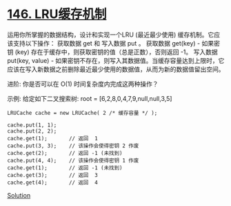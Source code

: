 # [146. LRU缓存机制](https://leetcode-cn.com/problems/lru-cache/)

 运用你所掌握的数据结构，设计和实现一个LRU (最近最少使用) 缓存机制。它应该支持以下操作： 获取数据 get 和 写入数据 put 。
 获取数据 get(key) - 如果密钥 (key) 存在于缓存中，则获取密钥的值（总是正数），否则返回 -1。
 写入数据 put(key, value) - 如果密钥不存在，则写入其数据值。当缓存容量达到上限时，它应该在写入新数据之前删除最近最少使用的数据值，从而为新的数据值留出空间。


 进阶: 你是否可以在 O(1) 时间复杂度内完成这两种操作？

示例: 
给定如下二叉搜索树:  root = [6,2,8,0,4,7,9,null,null,3,5]

    LRUCache cache = new LRUCache( 2 /* 缓存容量 */ );

    cache.put(1, 1);
    cache.put(2, 2);
    cache.get(1);       // 返回  1
    cache.put(3, 3);    // 该操作会使得密钥 2 作废
    cache.get(2);       // 返回 -1 (未找到)
    cache.put(4, 4);    // 该操作会使得密钥 1 作废
    cache.get(1);       // 返回 -1 (未找到)
    cache.get(3);       // 返回  3
    cache.get(4);       // 返回  4



[Solution](cpp/solution.h)